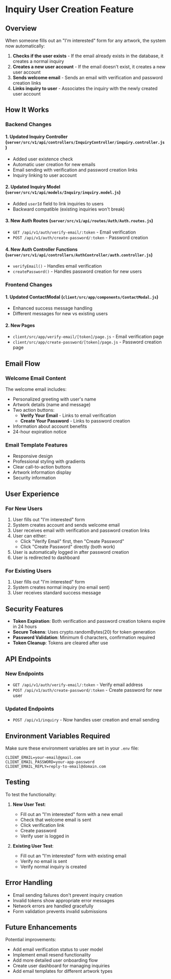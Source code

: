 # Inquiry User Creation Feature

## Overview
When someone fills out an "I'm interested" form for any artwork, the system now automatically:

1. **Checks if the user exists** - If the email already exists in the database, it creates a normal inquiry
2. **Creates a new user account** - If the email doesn't exist, it creates a new user account
3. **Sends welcome email** - Sends an email with verification and password creation links
4. **Links inquiry to user** - Associates the inquiry with the newly created user account

## How It Works

### Backend Changes

#### 1. Updated Inquiry Controller (`server/src/v1/api/controllers/InquiryController/inquiry.controller.js`)
- Added user existence check
- Automatic user creation for new emails
- Email sending with verification and password creation links
- Inquiry linking to user account

#### 2. Updated Inquiry Model (`server/src/v1/api/models/Inquiry/inquiry.model.js`)
- Added `userId` field to link inquiries to users
- Backward compatible (existing inquiries won't break)

#### 3. New Auth Routes (`server/src/v1/api/routes/Auth/Auth.routes.js`)
- `GET /api/v1/auth/verify-email/:token` - Email verification
- `POST /api/v1/auth/create-password/:token` - Password creation

#### 4. New Auth Controller Functions (`server/src/v1/api/controllers/AuthController/auth.controller.js`)
- `verifyEmail()` - Handles email verification
- `createPassword()` - Handles password creation for new users

### Frontend Changes

#### 1. Updated ContactModal (`client/src/app/components/ContactModal.js`)
- Enhanced success message handling
- Different messages for new vs existing users

#### 2. New Pages
- `client/src/app/verify-email/[token]/page.js` - Email verification page
- `client/src/app/create-password/[token]/page.js` - Password creation page

## Email Flow

### Welcome Email Content
The welcome email includes:
- Personalized greeting with user's name
- Artwork details (name and message)
- Two action buttons:
  - **Verify Your Email** - Links to email verification
  - **Create Your Password** - Links to password creation
- Information about account benefits
- 24-hour expiration notice

### Email Template Features
- Responsive design
- Professional styling with gradients
- Clear call-to-action buttons
- Artwork information display
- Security information

## User Experience

### For New Users
1. User fills out "I'm interested" form
2. System creates account and sends welcome email
3. User receives email with verification and password creation links
4. User can either:
   - Click "Verify Email" first, then "Create Password"
   - Click "Create Password" directly (both work)
5. User is automatically logged in after password creation
6. User is redirected to dashboard

### For Existing Users
1. User fills out "I'm interested" form
2. System creates normal inquiry (no email sent)
3. User receives standard success message

## Security Features

- **Token Expiration**: Both verification and password creation tokens expire in 24 hours
- **Secure Tokens**: Uses crypto.randomBytes(20) for token generation
- **Password Validation**: Minimum 6 characters, confirmation required
- **Token Cleanup**: Tokens are cleared after use

## API Endpoints

### New Endpoints
- `GET /api/v1/auth/verify-email/:token` - Verify email address
- `POST /api/v1/auth/create-password/:token` - Create password for new user

### Updated Endpoints
- `POST /api/v1/inquiry` - Now handles user creation and email sending

## Environment Variables Required

Make sure these environment variables are set in your `.env` file:
```
CLIENT_EMAIL=your-email@gmail.com
CLIENT_EMAIL_PASSWORD=your-app-password
CLIENT_EMAIL_REPLY=reply-to-email@domain.com
```

## Testing

To test the functionality:

1. **New User Test**:
   - Fill out an "I'm interested" form with a new email
   - Check that welcome email is sent
   - Click verification link
   - Create password
   - Verify user is logged in

2. **Existing User Test**:
   - Fill out an "I'm interested" form with existing email
   - Verify no email is sent
   - Verify normal inquiry is created

## Error Handling

- Email sending failures don't prevent inquiry creation
- Invalid tokens show appropriate error messages
- Network errors are handled gracefully
- Form validation prevents invalid submissions

## Future Enhancements

Potential improvements:
- Add email verification status to user model
- Implement email resend functionality
- Add more detailed user onboarding flow
- Create user dashboard for managing inquiries
- Add email templates for different artwork types 